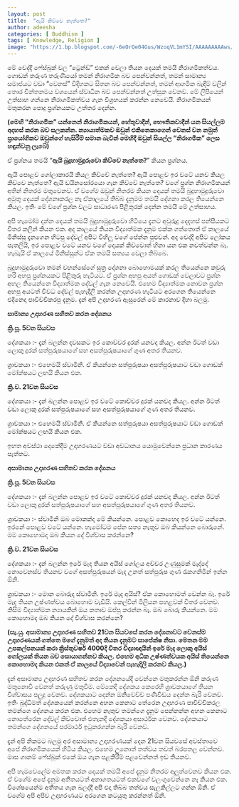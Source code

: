 ```yaml
---
layout: post
title:  "ඇයි කිව්වෙ නැත්තෙ?"
author: adeesha
categories: [ Buddhism ]
tags: [ Knowledge, Religion ]
image: "https://1.bp.blogspot.com/-6eOrQe04Gus/WzoqVL1mYSI/AAAAAAAAAws/xIyQZld9pA04S2qYBCTPbLDUi13eRKxIQCEwYBhgL/s1600/2000px-Planets2013.svg.png"
---
```


මේ වෙද්දි ෆේස්බුක් වල “ට්‍රෙන්ඩ්” එකක් වෙලා තියන දෙයක් තමයි නිරාගමිකත්වය. ගොඩක් තරුණ තරුණියෝ තමන් නිරාගමික බව පෙන්වන්නත්, තමන් සාමාන්‍ය සමාජයට වඩා “වෙනස්” විදිහකට සිතන බව පෙන්වන්නත්, තමන් ආගමික බැඳීම් වලින් තොර චින්තනමය වශයෙන් ස්වාධීන බව පෙන්වන්නත් උත්සුක වෙනව. මේ ලිපියෙන් උත්සාහ ගන්නෙ නිරාගමිකත්වය ගැන විග්‍රහයක් කරන්න නෙවෙයි. නිරාගමිකයන් මතුකරන පොදු ප්‍රශ්නයකට උත්තර දෙන්න.

**(මෙහි “නිරාගමික” යන්නෙන් නිරාගමිකයන්, හේතුවාදීන්, භෞතිකවාදීන් යන සියල්ලම අදහස් කරන බව සලකන්න. න්‍යායාත්මකව ඔවුන් එකිනෙකාගෙන් වෙනස් වන නමුත් ප්‍රායෝගිකව ඔවුන්ගේ හැසිරීම් සමාන බැවින් මෙහිදී ඔවුන් සියල්ල “නිරාගමික” ලෙස හඳුන්වනු ලැබේ)**


ඒ ප්‍රශ්නය තමයි “**ඇයි බුදුහාමුදුරුවො කිව්වෙ නැත්තෙ?**” කියන ප්‍රශ්නය.

ඇයි පොළව ගෝලාකාරයි කියල කිව්වේ නැත්තෙ? ඇයි පොළව ඉර වටේ යනව කියල කිව්වෙ නැත්තෙ? ඇයි ඩයිනසෝරයො ගැන කිව්වේ නැත්තෙ? වගේ ප්‍රශ්න නිරාගමිකයන් අතින් නිතරම මතුවෙනව. ඒ වගේම ඔවුන් නිතරම කියන දෙයක් තමයි බුදුහාමුදුරුවො අමුතු දෙයක් දේශනාකරල නෑ ඒකාලයේ තිබ්බ දැනුමම තමයි දේශනා කරල තියෙන්නෙ කියල. ඉතිං මේ වගේ ප්‍රශ්න වලට සාධාරණ පිළිතුරක් දෙන්න තමයි මේ උත්සාහය.

අපි හැමෝම දන්න දෙයක් තමයි බුදුහාමුදුරුවො හිටියෙ දැනට අවුරුදු දෙදහස් පන්සීයකට විතර කලින් කියන එක. අද කාලයේ තියන විද්‍යාත්මක දැනුම එක්ක ගත්තොත් ඒ කාලයේ මිනිස්සු දැනගෙන හිටපු දේවල් අපිට විහිලු වගේ පේන්න පුළුවන්. අද වෙද්දි අපිට ලෝකය පැතලියි, ඉර පොළව වටේ යනව වගේ දෙයක් කිව්වොත් හිනා යන එක නවත්වන්න බෑ. හැබැයි ඒ කාලයේ මිනිස්සුන්ට ඒක තමයි සත්‍යය වෙලා තිබ්බෙ.

බුදුහාමුදුරුවො තමන් වහන්සේගේ සුත්‍ර දේශනා බොහොමයක් කරල තියෙන්නෙ කවුරු හරි අහපු ප්‍රශ්නයකට පිළිතුරු හැටියට. ඒ ප්‍රශ්න අහපු අයත් ගොඩක් වෙලාවට ප්‍රශ්න අහල තියෙන්නෙ විද්‍යාත්මක දේවල් ගැන නෙවෙයි. එහෙම විද්‍යාත්මක නොවන ප්‍රශ්න අහපු අයටත් විවධ දේවල් පැහැදිලි කරන්න උදාහරණ හැටියට අරගෙන තියෙන්නෙ එදිනෙදා පාවිච්චිකරපු දැනුම. දැන් අපි උදාහරණ ඇසුරෙන් මේ කාරනාව දිහා බලමු.

**සාමාන්‍ය උදාහරණ සහිතව කරන දේශනය**

**ක්‍රි.පූ. 5වන සියවස**

දේශකයා :- දැන් බලන්න දවසකට ඉර කොච්චර දුරක් යනවද කියල. අන්න ඊටත් වඩා ලොකු දුරක් සත්පුරුෂයාගේ සහ අසත්පුරුෂයාගේ ගුණ අතර තියනව.

ශ්‍රාවකයා :- එහෙමයි ස්වාමීනි. ඒ කියන්නෙ සත්පුරුෂයා අසත්පුරුෂයාට වඩා ගොඩක් මෝක්ෂයට ලඟයි කියන එක.

**ක්‍රි.ව. 21වන සියවස**

දේශකයා :- දැන් බලන්න පොළව ඉර වටේ කොච්චර දුරක් යනවද කියල. අන්න ඊටත් වඩා ලොකු දුරක් සත්පුරුෂයාගේ සහ අසත්පුරුෂයාගේ ගුණ අතර තියනව.

ශ්‍රාවකයා :- එහෙමයි ස්වාමීනි. ඒ කියන්නෙ සත්පුරුෂයා අසත්පුරුෂයාට වඩා ගොඩක් මෝක්ෂයට ලඟයි කියන එක.



ඉහත අවස්ථා දෙකේදීම උදාහරණයට වඩා අවධානය යොමුවෙන්නෙ ප්‍රධාන කාරණය පැත්තට.


**අසාමාන්‍ය උදාහරණ සහිතව කරන දේශනය**

**ක්‍රි.පූ. 5වන සියවස**

දේශකයා :- දැන් බලන්න පොළව ඉර වටේ කොච්චර දුරක් යනවද කියල. අන්න ඊටත් වඩා ලොකු දුරක් සත්පුරුෂයාගේ සහ අසත්පුරුෂයාගේ ගුණ අතර තියනව.

ශ්‍රාවකයා :- ස්වාමීනි ඔබ මොකක්ද මේ කියන්නෙ. පොළව කොහෙද ඉර වටේ යන්නෙ. ඉරනේ පොළව වටේ යන්නෙ. හැමෝටම පේන සත්‍ය නැතුව ඔබ කියන්නෙ බොරුනේ. මම කොහොමද ඔබ කියන දේ විශ්වාස කරන්නෙ?

**ක්‍රි.ව. 21වන සියවස**

දේශකයා :- දැන් බලන්න ඉරේ මැද තියන අයිස් ගෝලය අච්චර උණුසුමක් මැද්දේ නොවෙනස්ව තියනව වගේ අසත්පුරුෂයන් මැද උනත් සත්පුරුෂ ගුණ රැකගනිමින් ඉන්න ඕනි.

ශ්‍රාවකයා :- මොන බොරුද ස්වාමීනි. ඉරේ මැද අයිස්? ඒක කොහොමත් වෙන්න බෑ. ඉරේ මැද තියන උෂ්ණත්වය බොහොම වැඩියි. කෙල්වින් මිලියන පහළවක් විතර වෙනව. කිසිම විද්‍යාත්මක න්‍යායකින් ඔය කතාව ඔප්පු කරන්න බෑ. ඔබ බොරු කියන්නෙ. මම කොහොමද ඔබ කියන දේ විශ්වාස කරන්නෙ?

**(සැ.යු. අසාමාන්‍ය උදාහරණ සහිතව 21වන සියවසේ කරන දේශනාවට වෙනස්ම උදාහරණයක් ගත්තෙ මගේ දැනුමත් අද තියන දැනුමට සාපේක්ෂ නිසා. මෙතන මම උපකල්පනයක් කරා ක්‍රිස්තුවර්ෂ 4000දි විතර විද්‍යාඥයින් ඉරේ මැද ලොකු අයිස් ගෝලයක් තියන බව සොයාගන්නව කියල. එහෙම අධික උෂ්ණත්වයක අයිස් තියෙන්නෙ කොහොමද කියන එකත් ඒ කාලයේ විද්‍යාවෙන් පැහැදිලි කරනව කියල.)**

දැන් අසාමාන්‍ය උදාහරණ සහිතව කරන දේශනයේදී වෙන්නෙ මතුකරන්න ඕනි කරුණ මතුනොවී වෙනත් කරුණු මතුවීම. මේකෙදි දේශකය කෙරෙහි ශ්‍රාවකයාගේ තියන විශ්වාසය පලුදු වෙනව. දේශකයාට දෙන්න ඔනිවෙච්ච පණිවිඩය දෙන්න බැරි වෙනව. ඉතිං බුද්ධිමත් දේශකයෙන් කරන්නෙ අහන කෙනාට තේරෙන උදාහරණ පාවිච්චිකරල තමන්ගෙ දේශනය කරන එක. එහෙම නැතුව තමන්ගෙ දැනුම පෙන්නන්න අහන කෙනාට නොතේරෙන දේවල් කිව්වොත් එතැනදී දේශකයා අසාර්ථක වෙනව. දේශකයාට තමන්ගෙ දේශනයේ පරමාර්ථ ඉටුකරගන්න බැරි වෙනව.

දැන් අපි නිකමට බලමු අර අසාමාන්‍ය උදාහරණයක් දෙන 21වන සියවසේ අවස්තාවෙ අපේ නිරාගමිකයෙක් හිටිය කියල. එහෙම උනොත් තත්වය තවත් බරපතල වෙන්නව. මාස ගානම් ෆේස්බුක් එකේ ඔය ගැන පළකිරීම් පළවෙන්නත් ඉඩ තියනව.

අපි හැමවෙලේම අමතක කරන දෙයක් තමයි අපේ දැනුම නිතරම අලුත්වෙනව කියන එක. ඒ වගේම අපේ දැනුම අතීතයටත් අනාගතයටත් එකවගේ වලංගුවෙන්නෙ නෑ කියන එක. විශේෂයෙන්ම අතීතය ගැන බලද්දී අපි එදා තිබ්බ තත්වය සැලකිල්ලට ගන්න ඕනි. ඒ වගේම අපි අපිව උදාහරණයට අරගෙන කටයුතු කරන්නත් ඕනි.